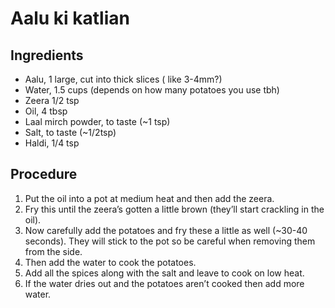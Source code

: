 # Aalu ki katlian

## Ingredients
* Aalu, 1 large, cut into thick slices ( like 3-4mm?) 
* Water, 1.5 cups (depends on how many potatoes you use tbh)
* Zeera 1/2 tsp
* Oil, 4 tbsp
* Laal mirch powder, to taste (~1 tsp)
* Salt, to taste (~1/2tsp)
* Haldi, 1/4 tsp

## Procedure
1. Put the oil into a pot at medium heat and then add the zeera. 
2. Fry this until the zeera’s gotten a little brown (they’ll start crackling in the oil). 
3. Now carefully add the potatoes and fry these a little as well (~30-40 seconds). They will stick to the pot so be careful when removing them from the side. 
4. Then add the water to cook the potatoes. 
5. Add all the spices along with the salt and leave to cook on low heat.
6. If the water dries out and the potatoes aren’t cooked then add more water.
